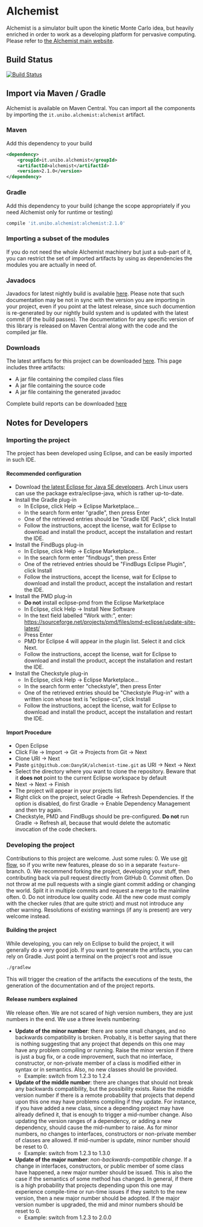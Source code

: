 # Alchemist

Alchemist is a simulator built upon the kinetic Monte Carlo idea, but heavily enriched in order to work as a developing platform for pervasive computing. Please refer to [the Alchemist main website][Alchemist].


## Build Status
[![Build Status](https://drone.io/github.com/AlchemistSimulator/Alchemist/status.png)](https://drone.io/github.com/AlchemistSimulator/Alchemist/latest)

## Import via Maven / Gradle

Alchemist is available on Maven Central. You can import all the components by importing the `it.unibo.alchemist:alchemist` artifact.

### Maven

Add this dependency to your build

```xml
<dependency>
    <groupId>it.unibo.alchemist</groupId>
    <artifactId>alchemist</artifactId>
    <version>2.1.0</version>
</dependency>
```

### Gradle

Add this dependency to your build (change the scope appropriately if you need Alchemist only for runtime or testing)

```groovy
compile 'it.unibo.alchemist:alchemist:2.1.0'
```

### Importing a subset of the modules

If you do not need the whole Alchemist machinery but just a sub-part of it, you can restrict the set of imported artifacts by using as dependencies the modules you are actually in need of.

### Javadocs

Javadocs for latest nightly build is available [here][Javadoc]. Please note that such documentation may be not in sync with the version you are importing in your project, even if you point at the latest release, since such documention is re-generated by our nightly build system and is updated with the latest commit (if the build passes).
The documentation for any specific version of this library is released on Maven Central along with the code and the compiled jar file.


### Downloads

The latest artifacts for this project can be downloaded [here][Jars]. This page includes three artifacts:
* A jar file containing the compiled class files
* A jar file containing the source code
* A jar file containing the generated javadoc

Complete build reports can be downloaded [here][reports]

## Notes for Developers


### Importing the project
The project has been developed using Eclipse, and can be easily imported in such IDE.


#### Recommended configuration
* Download [the latest Eclipse for Java SE developers][eclipse]. Arch Linux users can use the package extra/eclipse-java, which is rather up-to-date.
* Install the Gradle plug-in
	* In Eclipse, click Help -> Eclipse Marketplace...
	* In the search form enter "gradle", then press Enter
	* One of the retrieved entries should be "Gradle IDE Pack", click Install
	* Follow the instructions, accept the license, wait for Eclipse to download and install the product, accept the installation and restart the IDE.
* Install the FindBugs plug-in
	* In Eclipse, click Help -> Eclipse Marketplace...
	* In the search form enter "findbugs", then press Enter
	* One of the retrieved entries should be "FindBugs Eclipse Plugin", click Install
	* Follow the instructions, accept the license, wait for Eclipse to download and install the product, accept the installation and restart the IDE.
* Install the PMD plug-in
	* **Do not** install eclipse-pmd from the Eclipse Marketplace
	* In Eclipse, click Help -> Install New Software
	* In the text field labelled "Work with:", enter: https://sourceforge.net/projects/pmd/files/pmd-eclipse/update-site-latest/
	* Press Enter
	* PMD for Eclipse 4 will appear in the plugin list. Select it and click Next.
	* Follow the instructions, accept the license, wait for Eclipse to download and install the product, accept the installation and restart the IDE.
* Install the Checkstyle plug-in
	* In Eclipse, click Help -> Eclipse Marketplace...
	* In the search form enter "checkstyle", then press Enter
	* One of the retrieved entries should be "Checkstyle Plug-in" with a written icon whose text is "eclipse-cs", click Install
	* Follow the instructions, accept the license, wait for Eclipse to download and install the product, accept the installation and restart the IDE.


#### Import Procedure
* Open Eclipse
* Click File -> Import -> Git -> Projects from Git -> Next
* Clone URI -> Next
* Paste `git@github.com:DanySK/alchemist-time.git` as URI -> Next -> Next
* Select the directory where you want to clone the repository. Beware that it **does not** point to the current Eclipse workspace by default
* Next -> Next -> Finish
* The project will appear in your projects list.
* Right click on the project, select Gradle -> Refresh Dependencies. If the option is disabled, do first Gradle -> Enable Dependency Management and then try again.
* Checkstyle, PMD and FindBugs should be pre-configured. **Do not** run Gradle -> Refresh all, because that would delete the automatic invocation of the code checkers.

### Developing the project
Contributions to this project are welcome. Just some rules:
0. We use [git flow](https://github.com/nvie/gitflow), so if you write new features, please do so in a separate `feature-` branch.
0. We recommend forking the project, developing your stuff, then contributing back via pull request directly from GitHub
0. Commit often. Do not throw at me pull requests with a single giant commit adding or changing the world. Split it in multiple commits and request a merge to the mainline often.
0. Do not introduce low quality code. All the new code must comply with the checker rules (that are quite strict) and must not introduce any other warning. Resolutions of existing warnings (if any is present) are very welcome instead.


#### Building the project
While developing, you can rely on Eclipse to build the project, it will generally do a very good job.
If you want to generate the artifacts, you can rely on Gradle. Just point a terminal on the project's root and issue

```bash
./gradlew
```

This will trigger the creation of the artifacts the executions of the tests, the generation of the documentation and of the project reports.


#### Release numbers explained
We release often. We are not scared of high version numbers, they are just numbers in the end.
We use a three levels numbering:

* **Update of the minor number**: there are some small changes, and no backwards compatibility is broken. Probably, it is better saying that there is nothing suggesting that any project that depends on this one may have any problem compiling or running. Raise the minor version if there is just a bug fix, or a code improvement, such that no interface, constructor, or non-private member of a class is modified either in syntax or in semantics. Also, no new classes should be provided.
	* Example: switch from 1.2.3 to 1.2.4 
* **Update of the middle number**: there are changes that should not break any backwards compatibility, but the possibility exists. Raise the middle version number if there is a remote probability that projects that depend upon this one may have problems compiling if they update. For instance, if you have added a new class, since a depending project may have already defined it, that is enough to trigger a mid-number change. Also updating the version ranges of a dependency, or adding a new dependency, should cause the mid-number to raise. As for minor numbers, no changes to interfaces, constructors or non-private member of classes are allowed. If mid-number is update, minor number should be reset to 0.
	* Example: switch from 1.2.3 to 1.3.0 
* **Update of the major number**: *non-backwards-compatible change*. If a change in interfaces, constructors, or public member of some class have happened, a new major number should be issued. This is also the case if the semantics of some method has changed. In general, if there is a high probability that projects depending upon this one may experience compile-time or run-time issues if they switch to the new version, then a new major number should be adopted. If the major version number is upgraded, the mid and minor numbers should be reset to 0.
	* Example: switch from 1.2.3 to 2.0.0 


[Alchemist]: http://alchemist-simulator.github.io/
[Javadoc]: http://hephaestus.apice.unibo.it/alchemist-build/Alchemist/build/docs/javadoc/
[Jars]: http://hephaestus.apice.unibo.it/alchemist-build/Alchemist/build/libs/
[reports]: http://hephaestus.apice.unibo.it/alchemist-build/Alchemist/build/reports/buildDashboard/
[eclipse]: https://eclipse.org/downloads/

